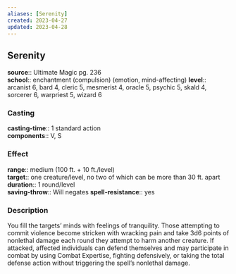```yaml
---
aliases: [Serenity]
created: 2023-04-27
updated: 2023-04-28
---
```


## Serenity

**source**:: Ultimate Magic pg. 236  
**school**:: enchantment (compulsion) (emotion, mind-affecting)
**level**:: arcanist 6, bard 4, cleric 5, mesmerist 4, oracle 5, psychic 5, skald 4, sorcerer 6, warpriest 5, wizard 6

### Casting

**casting-time**:: 1 standard action  
**components**:: V, S

### Effect

**range**:: medium (100 ft. + 10 ft./level)  
**target**:: one creature/level, no two of which can be more than 30 ft. apart  
**duration**:: 1 round/level  
**saving-throw**:: Will negates
**spell-resistance**:: yes

### Description

You fill the targets’ minds with feelings of tranquility. Those attempting to commit violence become stricken with wracking pain and take 3d6 points of nonlethal damage each round they attempt to harm another creature. If attacked, affected individuals can defend themselves and may participate in combat by using Combat Expertise, fighting defensively, or taking the total defense action without triggering the spell’s nonlethal damage.
